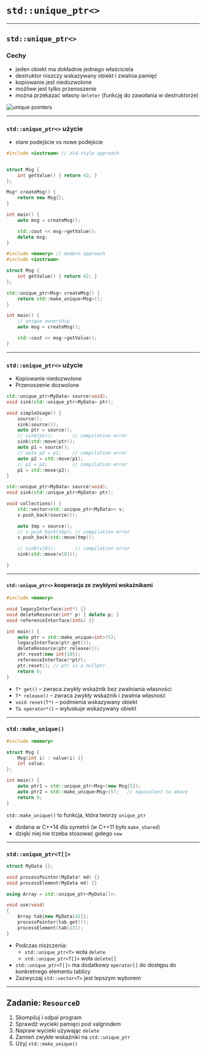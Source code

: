 ﻿<!-- .slide: data-background="#111111" -->

# `std::unique_ptr<>`

___

## `std::unique_ptr<>`

### Cechy

* <!-- .element: class="fragment fade-in" --> jeden obiekt ma dokładnie jednego właściciela
* <!-- .element: class="fragment fade-in" --> destruktor niszczy wskazywany obiekt i zwalnia pamięć
* <!-- .element: class="fragment fade-in" --> kopiowanie jest niedozwolone
* <!-- .element: class="fragment fade-in" --> możliwe jest tylko przenoszenie
* <!-- .element: class="fragment fade-in" --> można przekazać własny <code>deleter</code> (funkcję do zawołania w destruktorze)

<img src="../img/uniqueptrinverted.png" alt="unique pointers" class="plain fragment fade-in">

___

### `std::unique_ptr<>` użycie

* stare podejście vs nowe podejście

<div class="multicolumn">
<div class="col">

```cpp
#include <iostream> // old-style approach


struct Msg {
    int getValue() { return 42; }
};

Msg* createMsg() {
    return new Msg{};
}

int main() {
    auto msg = createMsg();

    std::cout << msg->getValue();
    delete msg;
}
```
<!-- .element: class="fragment fade-in" style="font-size: 0.53em" -->

</div>

<div class="col">

```cpp
#include <memory> // modern approach
#include <iostream>

struct Msg {
    int getValue() { return 42; }
};

std::unique_ptr<Msg> createMsg() {
    return std::make_unique<Msg>();
}

int main() {
    // unique ownership
    auto msg = createMsg();

    std::cout << msg->getValue();
}

```
<!-- .element: class="fragment fade-in" style="font-size: 0.53em" -->

</div>

___

### `std::unique_ptr<>` użycie

* <!-- .element: class="fragment fade-in" --> Kopiowanie niedozwolone
* <!-- .element: class="fragment fade-in" --> Przenoszenie dozwolone

<div class="multicolumn">
<div class="col">

```cpp
std::unique_ptr<MyData> source(void);
void sink(std::unique_ptr<MyData> ptr);

void simpleUsage() {
    source();
    sink(source());
    auto ptr = source();
    // sink(ptr);       // compilation error
    sink(std::move(ptr));
    auto p1 = source();
    // auto p2 = p1;    // compilation error
    auto p2 = std::move(p1);
    // p1 = p2;         // compilation error
    p1 = std::move(p2);
}
```
<!-- .element: class="fragment fade-in" style="font-size: 0.5em" -->

</div>

<div class="col">

```cpp
std::unique_ptr<MyData> source(void);
void sink(std::unique_ptr<MyData> ptr);

void collections() {
    std::vector<std::unique_ptr<MyData>> v;
    v.push_back(source());

    auto tmp = source();
    // v.push_back(tmp); // compilation error
    v.push_back(std::move(tmp));

    // sink(v[0]);       // compilation error
    sink(std::move(v[0]));

}
```
<!-- .element: class="fragment fade-in" style="font-size: 0.5em" -->

</div>

___

#### `std::unique_ptr<>` kooperacja ze zwykłymi wskaźnikami

```cpp
#include <memory>

void legacyInterface(int*) {}
void deleteResource(int* p) { delete p; }
void referenceInterface(int&) {}

int main() {
    auto ptr = std::make_unique<int>(5);
    legacyInterface(ptr.get());
    deleteResource(ptr.release());
    ptr.reset(new int{10});
    referenceInterface(*ptr);
    ptr.reset(); // ptr is a nullptr
    return 0;
}
```

* <!-- .element: class="fragment fade-in" --> <code>T* get()</code> – zwraca zwykły wskaźnik bez zwalniania własności
* <!-- .element: class="fragment fade-in" --> <code>T* release()</code> – zwraca zwykły wskaźnik i zwalnia własność
* <!-- .element: class="fragment fade-in" --> <code>void reset(T*)</code> – podmienia wskazywany obiekt
* <!-- .element: class="fragment fade-in" --> <code>T& operator*()</code> – wyłuskuje wskazywany obiekt

___

### `std::make_unique()`

```cpp
#include <memory>

struct Msg {
    Msg(int i) : value(i) {}
    int value;
};

int main() {
    auto ptr1 = std::unique_ptr<Msg>(new Msg{5});
    auto ptr2 = std::make_unique<Msg>(5);   // equivalent to above
    return 0;
}
```

`std::make_unique()` to funkcja, która tworzy `unique_ptr`
<!-- .element: class="fragment fade-in" -->

* <!-- .element: class="fragment fade-in" --> dodana w C++14 dla symetrii (w C++11 było <code>make_shared</code>)
* <!-- .element: class="fragment fade-in" --> dzięki niej nie trzeba stosować gołego <code>new</code>

___

### `std::unique_ptr<T[]>`

```cpp
struct MyData {};

void processPointer(MyData* md) {}
void processElement(MyData md) {}

using Array = std::unique_ptr<MyData[]>;

void use(void)
{
    Array tab{new MyData[42]};
    processPointer(tab.get());
    processElement(tab[13]);
}
```

* <!-- .element: class="fragment fade-in" --> Podczas niszczenia:
  * <!-- .element: class="fragment fade-in" --> <code>std::unique_ptr&ltT&gt</code> woła <code>delete</code>
  * <!-- .element: class="fragment fade-in" --> <code>std::unique_ptr&ltT[]&gt</code> woła <code>delete[]</code>
* <!-- .element: class="fragment fade-in" --> <code>std::unique_ptr&ltT[]&gt</code> ma dodatkowy <code>operator[]</code> do dostępu do konkretnego elementu tablicy
* <!-- .element: class="fragment fade-in" --> Zazwyczaj <code>std::vector&ltT&gt</code> jest lepszym wyborem

___

## Zadanie: `ResourceD`

1. <!-- .element: class="fragment fade-in" --> Skompiluj i odpal program
2. <!-- .element: class="fragment fade-in" --> Sprawdź wycieki pamięci pod valgrindem
3. <!-- .element: class="fragment fade-in" --> Napraw wycieki używając <code>delete</code>
4. <!-- .element: class="fragment fade-in" --> Zamień zwykłe wskaźniki na <code>std::unique_ptr</code>
5. <!-- .element: class="fragment fade-in" --> Użyj <code>std::make_unique()</code>
